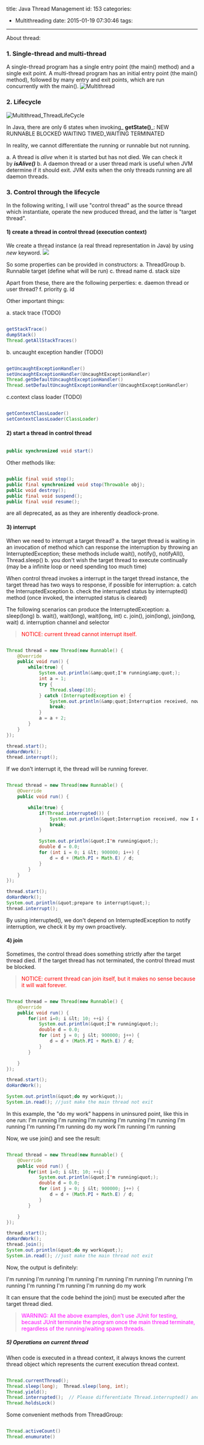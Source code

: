 title: Java Thread Management
id: 153
categories:
  - Multithreading
date: 2015-01-19 07:30:46
tags:
---

About thread:

### 1\. Single-thread and multi-thread

A single-thread program has a single entry point (the main() method) and a single exit point. A multi-thread program has an initial entry point (the main() method), followed by many entry and exit points, which are run concurrently with the main().
![Multithread](/media/Multithread.gif)

### 2\. Lifecycle

![Multithread_ThreadLifeCycle](/media/Multithread_ThreadLifeCycle.png)

In Java, there are only 6 states when invoking_ **getState()**_:
NEW
RUNNABLE
BLOCKED
WAITING
TIMED_WAITING
TERMINATED

In reality, we cannot differentiate the running or runnable but not running.

a. A thread is _alive_ when it is started but has not died. We can check it by **_isAlive()_**
b. A daemon thread or a user thread mark is useful when JVM determine if it should exit. JVM exits when the only threads running are all daemon threads.

### 3\. Control through the lifecycle

In the following writing, I will use "control thread" as the source thread which instantiate, operate the new produced thread, and the latter is "target thread".

#### 1) create a thread in control thread (execution context)

We create a thread instance (a real thread representation in Java) by using _new_ keyword.
[![](/media/2129351.png)](/media/2129351.png)

So some properties can be provided in constructors:
a. ThreadGroup
b. Runnable target (define what will be run)
c. thread name
d. stack size

Apart from these, there are the following perperties:
e. daemon thread or user thread?
f. priority
g. id

Other important things:

a. stack trace (TODO)

``` java

getStackTrace()
dumpStack()
Thread.getAllStackTraces()
```

b. uncaught exception handler (TODO)

``` java

getUncaughtExceptionHandler()
setUncaughtExceptionHandler(UncaughtExceptionHandler)
Thread.getDefaultUncaughtExceptionHandler()
Thread.setDefaultUncaughtExceptionHandler(UncaughtExceptionHandler)
```

c.context class loader (TODO)

``` java

getContextClassLoader()
setContextClassLoader(ClassLoader)
```

#### 2) start a thread in control thread

``` java

public synchronized void start()
```

Other methods like:

``` java

public final void stop();
public final synchronized void stop(Throwable obj);
public void destroy();
public final void suspend();
public final void resume();
```

are all deprecated, as as they are inherently deadlock-prone.

#### 3) interrupt

When we need to interrupt a target thread?
a. the target thread is waiting in an invocation of method which can response the interruption by throwing an InterruptedException; these methods include wait(), notify(), notifyAll(), Thread.sleep()
b. you don't wish the target thread to execute continually (may be a infinite loop or need spending too much time)

When control thread invokes a interrupt in the target thread instance, the target thread has two ways to response, if possible for interruption:
a. catch the InterruptedException
b. check the interrupted status by interrupted() method (once invoked, the interrupted status is cleared)

The following scenarios can produce the InterruptedException:
a. sleep(long)
b. wait(), wait(long), wait(long, int)
c. join(), join(long), join(long, wait)
d. interruption channel and selector
> <span style="color: #ff0000;">NOTICE: current thread cannot interrupt itself.</span>

``` java

Thread thread = new Thread(new Runnable() {
    @Override
    public void run() {
        while(true) {
            System.out.println(&amp;quot;I'm running&amp;quot;);
            int a = 1;
            try {
                Thread.sleep(10);
            } catch (InterruptedException e) {
                System.out.println(&amp;quot;Interruption received, now I exit&amp;quot;);
                break;
            }
            a = a + 2;
        }
    }
});

thread.start();
doHardWork();
thread.interrupt();
```

If we don't interrupt it, the thread will be running forever.

``` java

Thread thread = new Thread(new Runnable() {
    @Override
    public void run() {

        while(true) {
            if(Thread.interrupted()) {
                System.out.println(&quot;Interruption received, now I exit&quot;);
                break;
            }

            System.out.println(&quot;I'm running&quot;);
            double d = 0.0;
            for (int i = 0; i &lt; 900000; i++) {
                d = d + (Math.PI + Math.E) / d;
            }
        }
    }
});

thread.start();
doHardWork();
System.out.println(&quot;prepare to interrupt&quot;);
thread.interrupt();
```

By using interrupted(), we don't depend on InterruptedException to notify interruption, we check it by my own proactively.

#### 4) join

Sometimes, the control thread does something strictly after the target thread died. If the target thread has not terminated, the control thread must be blocked.
> <span style="color: #ff0000;">NOTICE: current thread can join itself, but it makes no sense because it will wait forever.</span>

``` java

Thread thread = new Thread(new Runnable() {
    @Override
    public void run() {
        for(int i=0; i &lt; 10; ++i) {
            System.out.println(&quot;I'm running&quot;);
            double d = 0.0;
            for (int j = 0; j &lt; 900000; j++) {
                d = d + (Math.PI + Math.E) / d;
            }
        }

    }
});

thread.start();
doHardWork();

System.out.println(&quot;do my work&quot;);
System.in.read(); //just make the main thread not exit
```

In this example, the "do my work" happens in uninsured point, like this in one run:
I'm running
I'm running
I'm running
I'm running
I'm running
I'm running
I'm running
I'm running
do my work
I'm running
I'm running

Now, we use join() and see the result:

``` java

Thread thread = new Thread(new Runnable() {
    @Override
    public void run() {
        for(int i=0; i &lt; 10; ++i) {
            System.out.println(&quot;I'm running&quot;);
            double d = 0.0;
            for (int j = 0; j &lt; 900000; j++) {
                d = d + (Math.PI + Math.E) / d;
            }
        }

    }
});

thread.start();
doHardWork();
thread.join();
System.out.println(&quot;do my work&quot;);
System.in.read(); //just make the main thread not exit
```

Now, the output is definitely:

I'm running
I'm running
I'm running
I'm running
I'm running
I'm running
I'm running
I'm running
I'm running
I'm running
do my work

It can ensure that the code behind the join() must be executed after the target thread died.
> <span style="color: #ff00ff;">WARNING: All the above examples, don't use JUnit for testing, becaust JUnit terminate the program once the main thread terminate, regardless of the running/waiting spawn threads.</span>

##### 5) Operations on current thread

When code is executed in a thread context, it always knows the current thread object which represents the current execution thread context.

``` java

Thread.currentThread();
Thread.sleep(long);  Thread.sleep(long, int);
Thread.yield();
Thread.interrupted();  // Please differentiate Thread.interrupted() and thread.isInterrupted()
Thread.holdsLock()
```

Some convenient methods from ThreadGroup:

``` java

Thread.activeCount()
Thread.enumurate()
```